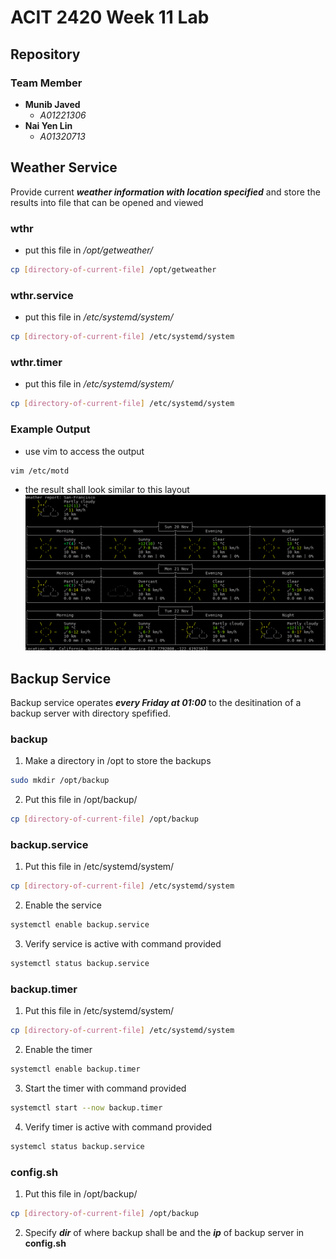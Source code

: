 # ACIT 2420 Week 11 Lab

## Repository

### Team Member

+ **Munib Javed**
  + *A01221306*
+ **Nai Yen Lin**
  + *A01320713*


## Weather Service

Provide current ***weather information with location specified*** and store the results into file that can be opened and viewed

### wthr 
  + put this file in */opt/getweather/*     
  ```bash
  cp [directory-of-current-file] /opt/getweather
  ```

### wthr.service 
  + put this file in */etc/systemd/system/*     
  ```bash
  cp [directory-of-current-file] /etc/systemd/system
  ```

### wthr.timer
  + put this file in */etc/systemd/system/*     
  ```bash
  cp [directory-of-current-file] /etc/systemd/system
  ```

### Example Output
  + use vim to access the output      
  ```bash
  vim /etc/motd
  ```
  + the result shall look similar to this layout      
  ![image_sample_output](images/sample_output.png)


## Backup Service

Backup service operates ***every Friday at 01:00*** to the desitination of a backup server with directory spefified.

### backup

  1. Make a directory in /opt to store the backups      
  ```bash
  sudo mkdir /opt/backup
  ```
  2. Put this file in /opt/backup/      
  ```bash
  cp [directory-of-current-file] /opt/backup
  ```

### backup.service

  1. Put this file in /etc/systemd/system/      
  ```bash
  cp [directory-of-current-file] /etc/systemd/system
  ```
  2. Enable the service     
  ```bash
  systemctl enable backup.service     
  ```
  3. Verify service is active with command provided   
  ```bash
  systemctl status backup.service
  ```

### backup.timer

  1. Put this file in /etc/systemd/system/    
  ```bash
  cp [directory-of-current-file] /etc/systemd/system
  ```
  2. Enable the timer   
  ```bash
  systemctl enable backup.timer   
  ```
  3. Start the timer with command provided    
  ```bash
  systemctl start --now backup.timer
  ```
  4. Verify timer is active with command provided   
  ```bash
  systemcl status backup.service
  ```

### config.sh

  1. Put this file in /opt/backup/    
  ```bash
  cp [directory-of-current-file] /opt/backup
  ```
  2. Specify ***dir*** of where backup shall be and the ***ip*** of backup server in **config.sh**
